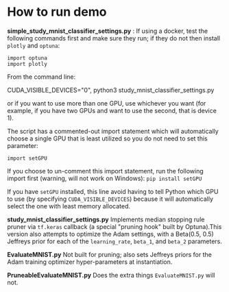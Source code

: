# How to run demo

**simple_study_mnist_classifier_settings.py** : 
If using a docker, test the following commands first and make sure they run; if they do not then install `plotly` and `optuna`:

```
import optuna
import plotly
```

From the command line:

CUDA_VISIBLE_DEVICES="0", python3 study_mnist_classifier_settings.py

or if you want to use more than one GPU, use whichever you want (for example, if you have two GPUs and want to use the second, that is device 1).

The script has a commented-out import statement which will automatically choose a single GPU that is least utilized so you do not need to set this parameter:

`import setGPU`

If you choose to un-comment this import statement, run the following import first (warning, will not work on Windows):
`pip install setGPU`

If you have `setGPU` installed, this line avoid having to tell Python which GPU to use (by specifying `CUDA_VISIBLE_DEVICES`) because it will automatically select the one with least memory allocated.

**study_mnist_classifier_settings.py**
Implements median stopping rule pruner via `tf.keras` callback (a special "pruning hook" built by Optuna).This version also attempts to optimize the Adam settings, with a Beta(0.5, 0.5) Jeffreys prior for each of the `learning_rate`, `beta_1`, and `beta_2` parameters.

**EvaluateMNIST.py**
Not built for pruning; also sets Jeffreys priors for the Adam training optimizer hyper-parameters at instantiation.

**PruneableEvaluateMNIST.py**
Does the extra things `EvaluateMNIST.py` will not.
